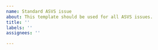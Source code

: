 ```yaml
---
name: Standard ASVS issue
about: This template should be used for all ASVS issues.
title: ''
labels: ''
assignees: ''

---
```

<!---
BEFORE YOU OPEN AN ISSUE:
- If you have a question about content, make sure you are looking at the raw .md files which contain the master version of the text and not in the CSV, JSON, XLSX, PDF, DOCX files which are derived from this.
- Please search the issues in case your question has been discussed before.
- Make sure you are looking at the latest edits at: https://github.com/OWASP/ASVS/tree/master/5.0
- When you reference requirements, please include them as a link, similarly to this:
[6.1.2](https://github.com/OWASP/ASVS/blob/master/5.0/en/0x14-V6-Cryptography.md#v61-data-classification)

OTHER NOTES:
- Please do not open a pull request without first opening an associated issue.
- Please carry out all discussion in the associated issue only.
-->
